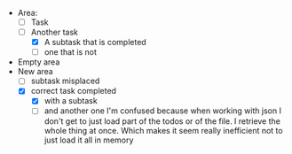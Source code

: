 - Area:
  - [ ] Task
  - [ ] Another task
    - [x] A subtask that is completed
    - [ ] one that is not
- Empty area
- New area
    - [ ] subtask misplaced
  - [x] correct task completed
    - [x] with a subtask
    - [ ] and another one
I'm confused because when working with json I don't get to just load part of the todos or of the file.
I retrieve the whole thing at once. 
Which makes it seem really inefficient not to just load it all in memory